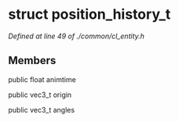 # struct position_history_t

*Defined at line 49 of ./common/cl_entity.h*

## Members

public float animtime

public vec3_t origin

public vec3_t angles



